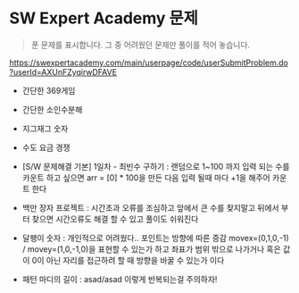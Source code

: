 # SW Expert Academy 문제

> 푼 문제를 표시합니다.  그 중 어려웠던 문제만 풀이를 적어 놓습니다.

https://swexpertacademy.com/main/userpage/code/userSubmitProblem.do?userId=AXUnFZyqirwDFAVE





- 간단한 369게임

- 간단한 소인수분해

- 지그재그 숫자

- 수도 요금 경쟁

- [S/W 문제해결 기본] 1일차 - 최빈수 구하기 : 랜덤으로 1~100 까지 입력 되는 수를 카운트 하고 싶으면 arr = [0] * 100을 만든 다음 입력 될때 마다 +1을 해주어 카운트 한다

- 백만 장자 프로젝트 : 시간초과 오류를 조심하고 앞에서 큰 수를 찾지말고 뒤에서 부터 찾으면 시간오류도 해결 할 수 있고 풀이도 쉬워진다

- 달팽이 숫자 : 개인적으로 어려웠다.. 포인트는 방향에 따른 증감 movex=(0,1,0,-1)   /  movey=(1,0,-1,0)을 표현할 수 있는가 하고
  좌표가 범위 밖으로 나가거나 혹은 값이 0이 아닌 자리를 접근하려 할 때 방향을 바꿀 수 있는가 이다

- 패턴 마디의 길이 : asad/asad 이렇게 반복되는걸 주의하자!